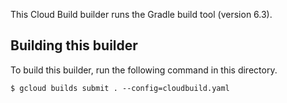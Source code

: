 This Cloud Build builder runs the Gradle build tool (version 6.3).

## Building this builder

To build this builder, run the following command in this directory.

    $ gcloud builds submit . --config=cloudbuild.yaml
